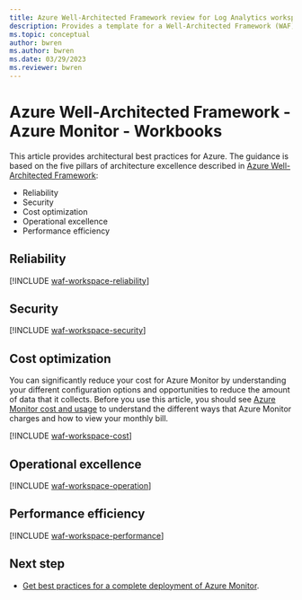 ```yaml
---
title: Azure Well-Architected Framework review for Log Analytics workspaces in Azure Monitor
description: Provides a template for a Well-Architected Framework (WAF) article specific to Log Analytics workspaces in Azure Monitor.
ms.topic: conceptual
author: bwren
ms.author: bwren
ms.date: 03/29/2023
ms.reviewer: bwren
---
```


# Azure Well-Architected Framework - Azure Monitor - Workbooks



This article provides architectural best practices for Azure. The guidance is based on the five pillars of architecture excellence described in [Azure Well-Architected Framework](/azure/architecture/framework/):

- Reliability
- Security
- Cost optimization
- Operational excellence
- Performance efficiency

## Reliability


[!INCLUDE [waf-workspace-reliability](../includes/waf-workspace-reliability.md)]


## Security


[!INCLUDE [waf-workspace-security](../includes/waf-workspace-security.md)]


## Cost optimization
You can significantly reduce your cost for Azure Monitor by understanding your different configuration options and opportunities to reduce the amount of data that it collects. Before you use this article, you should see [Azure Monitor cost and usage](usage-estimated-costs.md) to understand the different ways that Azure Monitor charges and how to view your monthly bill.

[!INCLUDE [waf-workspace-cost](../includes/waf-workspace-cost.md)]


## Operational excellence


[!INCLUDE [waf-workspace-operation](../includes/waf-workspace-operation.md)]


## Performance efficiency


[!INCLUDE [waf-workspace-performance](../includes/waf-workspace-performance.md)]

## Next step

- [Get best practices for a complete deployment of Azure Monitor](best-practices.md).

